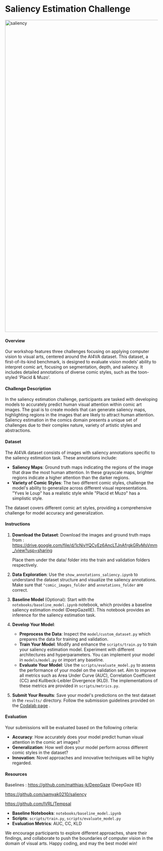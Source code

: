 # Saliency Estimation Challenge
<img width="1024" alt="saliency" src="https://github.com/IVRL/AI4VA/assets/16324609/6284eecc-ef90-4298-85a6-a172c155b657">

#### Overview

Our workshop features three challenges focusing on applying computer vision to visual arts, centered around the AI4VA dataset. This dataset, a first-of-its-kind benchmark, is designed to evaluate vision models’ ability to interpret comic art, focusing on segmentation, depth, and saliency. It includes detailed annotations of diverse comic styles, such as the toon-styled 'Placid & Muzo'.

#### Challenge Description

In the saliency estimation challenge, participants are tasked with developing models to accurately predict human visual attention within comic art images. The goal is to create models that can generate saliency maps, highlighting regions in the images that are likely to attract human attention. Saliency estimation in the comics domain presents a unique set of challenges due to their complex nature, variety of artistic styles and abstractions.

#### Dataset

The AI4VA dataset consists of images with saliency annotations specific to the saliency estimation task. These annotations include:

- **Saliency Maps**: Ground truth maps indicating the regions of the image that draw the most human attention. In these grayscale maps, brighter regions indicate a higher attention than the darker regions.
- **Variety of Comic Styles**: The two different comic styles, challenge the model's ability to generalize across different visual representations. "Yves le Loup" has a realistic style while "Placid et Muzo" has a simplistic style.

The dataset covers different comic art styles, providing a comprehensive challenge for model accuracy and generalization.

#### Instructions

1. **Download the Dataset**: Download the images and ground truth maps from : https://drive.google.com/file/d/1cNivYQCyEz6AncLTJnAfrgkGRyMsVmm_/view?usp=sharing
   
   Place them under the data/ folder into the train and validation folders respectively.

3. **Data Exploration**: Use the `show_annotations_saliency.ipynb` to understand the dataset structure and visualize the saliency annotations.
Make sure that `"comic_images_folder` and `annotations_folder` are correct.
4. **Baseline Model** (Optional): Start with the `notebooks/baseline_model.ipynb` notebook, which provides a baseline saliency estimation model (DeepGazeIIE). This notebook provides an inference for the saliency estimation task.

5. **Develop Your Model**:
    - **Preprocess the Data**: Inspect the `model/custom_dataset.py` which prepares the data for training and validation.
    - **Train Your Model**: Modify and enhance the `scripts/train.py` to train your saliency estimation model. Experiment with different architectures and hyperparameters. You can implement your model in `models/model.py` or import any baseline.
    - **Evaluate Your Model**: Use the `scripts/evaluate_model.py` to assess the performance of your model on the validation set. Aim to improve all metrics such as Area Under Curve (AUC), Correlation Coefficient (CC) and Kullbeck-Leibler Divergence (KLD). The implementations of these metrics are provided in `scripts/metrics.py`.

6. **Submit Your Results**: Save your model's predictions on the test dataset in the `results/` directory. Follow the submission guidelines provided on the [Codalab page](https://codalab.lisn.upsaclay.fr/competitions/19855) .

#### Evaluation

Your submissions will be evaluated based on the following criteria:

- **Accuracy**: How accurately does your model predict human visual attention in the comic art images?
- **Generalization**: How well does your model perform across different comic styles in the dataset?
- **Innovation**: Novel approaches and innovative techniques will be highly regarded.

#### Resources
Baselines : 
https://github.com/matthias-k/DeepGaze (DeepGaze IIE)

https://github.com/samyak0210/saliency 

https://github.com/IVRL/Tempsal

- **Baseline Notebooks**: `notebooks/baseline_model.ipynb`
- **Scripts**:  `scripts/train.py`, `scripts/evaluate_model.py`
- **Evaluation Metrics**: AUC, CC, KLD

We encourage participants to explore different approaches, share their findings, and collaborate to push the boundaries of computer vision in the domain of visual arts. Happy coding, and may the best model win!
